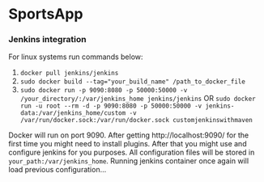 # SportsApp

### Jenkins integration

For linux systems run commands below:
1. `docker pull jenkins/jenkins`
2. `sudo docker build --tag="your_build_name" /path_to_docker_file` 
3. `sudo docker run -p 9090:8080 -p 50000:50000 -v /your_directory/:/var/jenkins_home jenkins/jenkins`
 OR
 `sudo docker run -u root --rm -d -p 9090:8080 -p 50000:50000 -v jenkins-data:/var/jenkins_home/custom -v /var/run/docker.sock:/var/run/docker.sock customjenkinswithmaven`

Docker will run on port 9090. After getting http://localhost:9090/ for the first time you might need to install plugins.
After that you might use and configure jenkins for you purposes.
All configuration files will be stored in `your_path:/var/jenkins_home`. Running jenkins container once again will load previous configuration...

